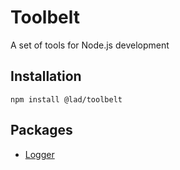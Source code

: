 # Toolbelt

A set of tools for Node.js development

## Installation

```
npm install @lad/toolbelt
```

## Packages

- [Logger](https://github.com/lad-tech/toolbelt/blob/main/src/logs/README.md)
